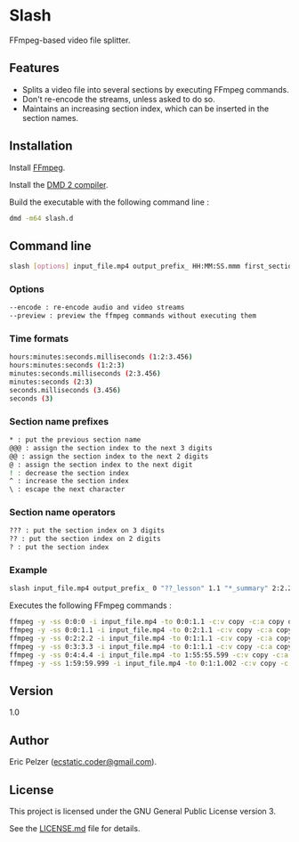 # Slash

FFmpeg-based video file splitter.

## Features

* Splits a video file into several sections by executing FFmpeg commands.
* Don't re-encode the streams, unless asked to do so.
* Maintains an increasing section index, which can be inserted in the section names.

## Installation

Install [FFmpeg](https://ffmpeg.org/download.html).

Install the [DMD 2 compiler](https://dlang.org/download.html).

Build the executable with the following command line :

```bash
dmd -m64 slash.d
```

## Command line

```bash
slash [options] input_file.mp4 output_prefix_ HH:MM:SS.mmm first_section_name HH:MM:SS.mmm second_section_name ... HH:MM:SS.mmm last_section_name HH:MM:SS.mmm

```

### Options

```bash
--encode : re-encode audio and video streams
--preview : preview the ffmpeg commands without executing them
``` 

### Time formats

```bash
hours:minutes:seconds.milliseconds (1:2:3.456)
hours:minutes:seconds (1:2:3)
minutes:seconds.milliseconds (2:3.456)
minutes:seconds (2:3)
seconds.milliseconds (3.456)
seconds (3)
```

### Section name prefixes

```bash
* : put the previous section name
@@@ : assign the section index to the next 3 digits
@@ : assign the section index to the next 2 digits
@ : assign the section index to the next digit
! : decrease the section index
^ : increase the section index
\ : escape the next character
```

### Section name operators

```bash
??? : put the section index on 3 digits
?? : put the section index on 2 digits
? : put the section index
```

### Example

```bash
slash input_file.mp4 output_prefix_ 0 "??_lesson" 1.1 "*_summary" 2:2.2 "@2??_lesson" 3:3.3 "!??_summary" 4:4.4 "@@04^^!!!\!??_lesson" 1:59:59.999 "!\!??_summary" 2:1:1.001
```

Executes the following FFmpeg commands :

```bash
ffmpeg -y -ss 0:0:0 -i input_file.mp4 -to 0:0:1.1 -c:v copy -c:a copy output_prefix_01_lesson.mp4
ffmpeg -y -ss 0:0:1.1 -i input_file.mp4 -to 0:2:1.1 -c:v copy -c:a copy output_prefix_01_lesson_summary.mp4
ffmpeg -y -ss 0:2:2.2 -i input_file.mp4 -to 0:1:1.1 -c:v copy -c:a copy output_prefix_02_lesson.mp4
ffmpeg -y -ss 0:3:3.3 -i input_file.mp4 -to 0:1:1.1 -c:v copy -c:a copy output_prefix_02_summary.mp4
ffmpeg -y -ss 0:4:4.4 -i input_file.mp4 -to 1:55:55.599 -c:v copy -c:a copy output_prefix_!03_lesson.mp4
ffmpeg -y -ss 1:59:59.999 -i input_file.mp4 -to 0:1:1.002 -c:v copy -c:a copy output_prefix_!03_summary.mp4
```

## Version

1.0

## Author

Eric Pelzer (ecstatic.coder@gmail.com).

## License

This project is licensed under the GNU General Public License version 3.

See the [LICENSE.md](LICENSE.md) file for details.
